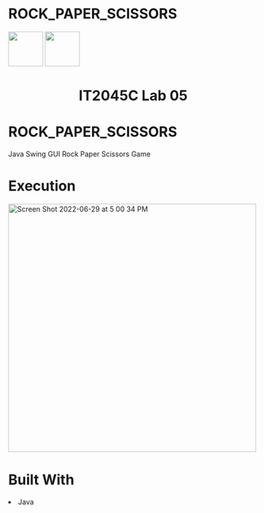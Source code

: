 # ROCK_PAPER_SCISSORS
<img width="70px" height="70px" src="https://user-images.githubusercontent.com/94927484/176516844-ef80e3b5-849b-41d0-a824-b736f8c75f6a.png#gh-light-mode-only">
<img width="70px" height="70px" src="https://user-images.githubusercontent.com/94927484/176516906-9ca35143-bb5b-41b1-9001-1ec77d5f065a.png#gh-dark-mode-only">

<h1 align="center">IT2045C Lab 05</h1>
<h1>ROCK_PAPER_SCISSORS</h1>
<p>Java Swing GUI Rock Paper Scissors Game</p>

<h1>Execution</h1>

<p align="left">
<img width="500" alt="Screen Shot 2022-06-29 at 5 00 34 PM" src="https://user-images.githubusercontent.com/94927484/176544592-6e82504c-7909-4a6e-8bdf-8cf1ce6afe4e.png">
</p>

<h1>Built With</h1>
<li>Java</li>
